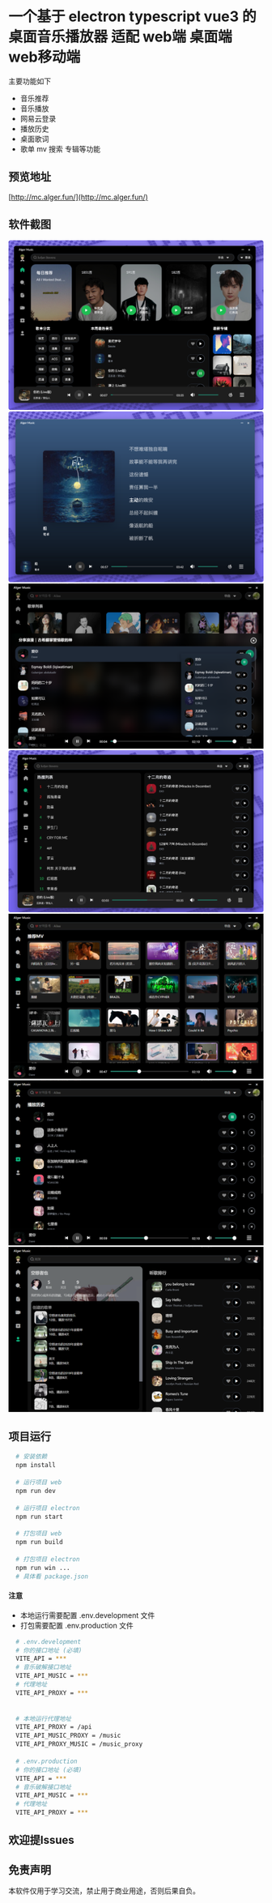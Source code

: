 # 一个基于 electron typescript vue3 的桌面音乐播放器 适配 web端 桌面端 web移动端
主要功能如下

- 音乐推荐
- 音乐播放
- 网易云登录
- 播放历史
- 桌面歌词
- 歌单 mv 搜索 专辑等功能

## 预览地址
[http://mc.alger.fun/](http://mc.alger.fun/)

## 软件截图
![首页](./docs/img/image-7.png)
![歌词](./docs/img/image-6.png)
![歌单](./docs/img/image-1.png)
![搜索](./docs/img/image-8.png)
![mv](./docs/img/image-3.png)
![历史](./docs/img/image-4.png)
![我的](./docs/img/image-5.png)

## 项目运行
```bash
  # 安装依赖
  npm install

  # 运行项目 web
  npm run dev

  # 运行项目 electron
  npm run start

  # 打包项目 web
  npm run build

  # 打包项目 electron
  npm run win ... 
  # 具体看 package.json
```
#### 注意
- 本地运行需要配置 .env.development 文件
- 打包需要配置 .env.production 文件

```bash
  # .env.development
  # 你的接口地址 (必填)
  VITE_API = ***
  # 音乐破解接口地址
  VITE_API_MUSIC = ***
  # 代理地址
  VITE_API_PROXY = ***


  # 本地运行代理地址
  VITE_API_PROXY = /api
  VITE_API_MUSIC_PROXY = /music
  VITE_API_PROXY_MUSIC = /music_proxy

  # .env.production
  # 你的接口地址 (必填)
  VITE_API = ***
  # 音乐破解接口地址
  VITE_API_MUSIC = ***
  # 代理地址
  VITE_API_PROXY = ***
```

## 欢迎提Issues

## 免责声明
本软件仅用于学习交流，禁止用于商业用途，否则后果自负。

